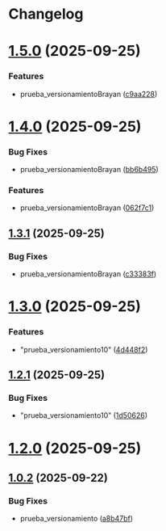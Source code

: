 # Changelog

# [1.5.0](https://github.com/KarlaVirtual/pipeline_devops_Karla/compare/v1.4.0...v1.5.0) (2025-09-25)


### Features

* prueba_versionamientoBrayan ([c9aa228](https://github.com/KarlaVirtual/pipeline_devops_Karla/commit/c9aa2285be8c85114805e1674d01870880d14ba4))

# [1.4.0](https://github.com/KarlaVirtual/pipeline_devops_Karla/compare/v1.3.1...v1.4.0) (2025-09-25)


### Bug Fixes

* prueba_versionamientoBrayan ([bb6b495](https://github.com/KarlaVirtual/pipeline_devops_Karla/commit/bb6b495a7e854f82713b5771b5ba541c091f345c))


### Features

* prueba_versionamientoBrayan ([062f7c1](https://github.com/KarlaVirtual/pipeline_devops_Karla/commit/062f7c1258c862fc777c0c58cef7c0c390bd4938))

## [1.3.1](https://github.com/KarlaVirtual/pipeline_devops_Karla/compare/v1.3.0...v1.3.1) (2025-09-25)


### Bug Fixes

* prueba_versionamientoBrayan ([c33383f](https://github.com/KarlaVirtual/pipeline_devops_Karla/commit/c33383f01a5c68ed56eeb86c3396415a39f89629))

# [1.3.0](https://github.com/KarlaVirtual/pipeline_devops_Karla/compare/v1.2.1...v1.3.0) (2025-09-25)


### Features

* "prueba_versionamiento10" ([4d448f2](https://github.com/KarlaVirtual/pipeline_devops_Karla/commit/4d448f27600e72df722b66392d81b1e753cb38de))

## [1.2.1](https://github.com/KarlaVirtual/pipeline_devops_Karla/compare/v1.2.0...v1.2.1) (2025-09-25)


### Bug Fixes

* "prueba_versionamiento10" ([1d50626](https://github.com/KarlaVirtual/pipeline_devops_Karla/commit/1d5062619d97d69f7ed0cd376481df44c5efbd8e))

# [1.2.0](https://github.com/KarlaVirtual/pipeline_devops_Karla/compare/v1.1.0...v1.2.0) (2025-09-25)

## [1.0.2](https://github.com/KarlaVirtual/pipeline_devops_Karla/compare/v1.0.1...v1.0.2) (2025-09-22)


### Bug Fixes

* prueba_versionamiento ([a8b47bf](https://github.com/KarlaVirtual/pipeline_devops_Karla/commit/a8b47bf249126fb4f026a75b80244fefcbf3de6b))
